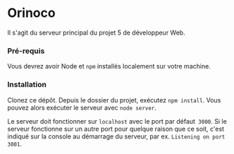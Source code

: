 # Orinoco #

Il s'agit du serveur principal du projet 5 de développeur Web.

### Pré-requis ###

Vous devrez avoir Node et `npm` installés localement sur votre machine.

### Installation ###

Clonez ce dépôt. Depuis le dossier du projet, exécutez `npm install`. 
Vous pouvez alors exécuter le serveur avec `node server`.

Le serveur doit fonctionner sur `localhost` avec le port par défaut` 3000`. 
Si le serveur fonctionne sur un autre port pour quelque raison que ce soit, c'est indiqué sur la console au démarrage du serveur, par ex. `Listening on port 3001`.

